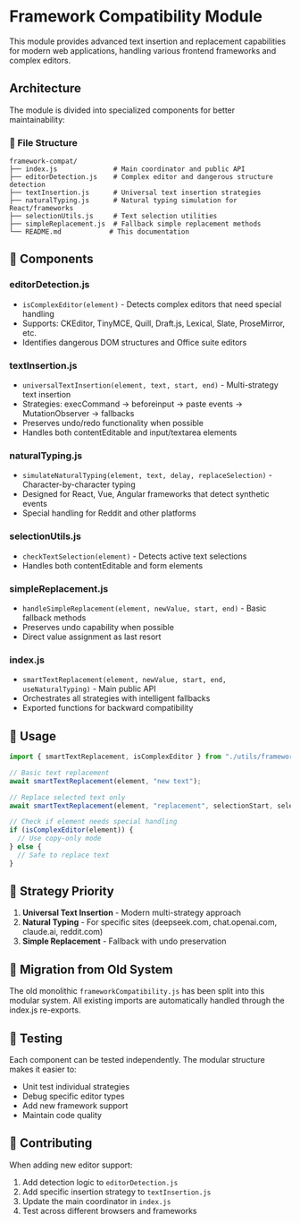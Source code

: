 # Framework Compatibility Module

This module provides advanced text insertion and replacement capabilities for modern web applications, handling various frontend frameworks and complex editors.

## Architecture

The module is divided into specialized components for better maintainability:

### 📁 File Structure

```
framework-compat/
├── index.js              # Main coordinator and public API
├── editorDetection.js    # Complex editor and dangerous structure detection
├── textInsertion.js      # Universal text insertion strategies
├── naturalTyping.js      # Natural typing simulation for React/frameworks
├── selectionUtils.js     # Text selection utilities
├── simpleReplacement.js  # Fallback simple replacement methods
└── README.md            # This documentation
```

## 🔧 Components

### **editorDetection.js**
- `isComplexEditor(element)` - Detects complex editors that need special handling
- Supports: CKEditor, TinyMCE, Quill, Draft.js, Lexical, Slate, ProseMirror, etc.
- Identifies dangerous DOM structures and Office suite editors

### **textInsertion.js**
- `universalTextInsertion(element, text, start, end)` - Multi-strategy text insertion
- Strategies: execCommand → beforeinput → paste events → MutationObserver → fallbacks
- Preserves undo/redo functionality when possible
- Handles both contentEditable and input/textarea elements

### **naturalTyping.js**
- `simulateNaturalTyping(element, text, delay, replaceSelection)` - Character-by-character typing
- Designed for React, Vue, Angular frameworks that detect synthetic events
- Special handling for Reddit and other platforms

### **selectionUtils.js**
- `checkTextSelection(element)` - Detects active text selections
- Handles both contentEditable and form elements

### **simpleReplacement.js**
- `handleSimpleReplacement(element, newValue, start, end)` - Basic fallback methods
- Preserves undo capability when possible
- Direct value assignment as last resort

### **index.js**
- `smartTextReplacement(element, newValue, start, end, useNaturalTyping)` - Main public API
- Orchestrates all strategies with intelligent fallbacks
- Exported functions for backward compatibility

## 🚀 Usage

```javascript
import { smartTextReplacement, isComplexEditor } from "./utils/framework-compat/index.js";

// Basic text replacement
await smartTextReplacement(element, "new text");

// Replace selected text only
await smartTextReplacement(element, "replacement", selectionStart, selectionEnd);

// Check if element needs special handling
if (isComplexEditor(element)) {
  // Use copy-only mode
} else {
  // Safe to replace text
}
```

## 🎯 Strategy Priority

1. **Universal Text Insertion** - Modern multi-strategy approach
2. **Natural Typing** - For specific sites (deepseek.com, chat.openai.com, claude.ai, reddit.com)
3. **Simple Replacement** - Fallback with undo preservation

## 🔄 Migration from Old System

The old monolithic `frameworkCompatibility.js` has been split into this modular system. All existing imports are automatically handled through the index.js re-exports.

## 🧪 Testing

Each component can be tested independently. The modular structure makes it easier to:
- Unit test individual strategies
- Debug specific editor types
- Add new framework support
- Maintain code quality

## 📝 Contributing

When adding new editor support:
1. Add detection logic to `editorDetection.js`
2. Add specific insertion strategy to `textInsertion.js`
3. Update the main coordinator in `index.js`
4. Test across different browsers and frameworks